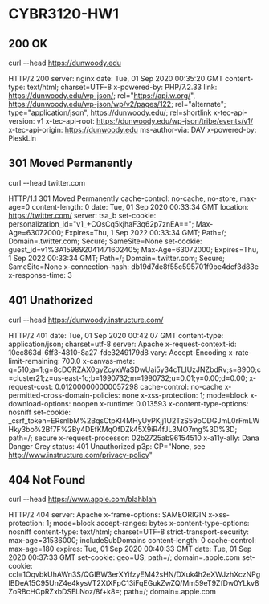 # CYBR3120-HW1

## 200 OK ##

curl --head https://dunwoody.edu

HTTP/2 200 
server: nginx
date: Tue, 01 Sep 2020 00:35:20 GMT
content-type: text/html; charset=UTF-8
x-powered-by: PHP/7.2.33
link: <https://dunwoody.edu/wp-json/>; rel="https://api.w.org/", <https://dunwoody.edu/wp-json/wp/v2/pages/122>; rel="alternate"; type="application/json", <https://dunwoody.edu/>; rel=shortlink
x-tec-api-version: v1
x-tec-api-root: https://dunwoody.edu/wp-json/tribe/events/v1/
x-tec-api-origin: https://dunwoody.edu
ms-author-via: DAV
x-powered-by: PleskLin


## 301 Moved Permanently ##

curl --head twitter.com

HTTP/1.1 301 Moved Permanently
cache-control: no-cache, no-store, max-age=0
content-length: 0
date: Tue, 01 Sep 2020 00:33:34 GMT
location: https://twitter.com/
server: tsa_b
set-cookie: personalization_id="v1_+CQsCq5kjhaF3q62p7znEA=="; Max-Age=63072000; Expires=Thu, 1 Sep 2022 00:33:34 GMT; Path=/; Domain=.twitter.com; Secure; SameSite=None
set-cookie: guest_id=v1%3A159892041471602405; Max-Age=63072000; Expires=Thu, 1 Sep 2022 00:33:34 GMT; Path=/; Domain=.twitter.com; Secure; SameSite=None
x-connection-hash: db19d7de8f55c595701f9be4dcf3d83e
x-response-time: 3


## 401 Unathorized ##

curl --head https://dunwoody.instructure.com/

HTTP/2 401 
date: Tue, 01 Sep 2020 00:42:07 GMT
content-type: application/json; charset=utf-8
server: Apache
x-request-context-id: 10ec863d-6ff3-4810-8a27-fde3249179d8
vary: Accept-Encoding
x-rate-limit-remaining: 700.0
x-canvas-meta: q=510;a=1;g=8cDORZAX0gyZcyxWaSDwUai5y34cTLlUzJNZbdRv;s=8900;c=cluster21;z=us-east-1c;b=1990732;m=1990732;u=0.01;y=0.00;d=0.00;
x-request-cost: 0.012000000000057298
cache-control: no-cache
x-permitted-cross-domain-policies: none
x-xss-protection: 1; mode=block
x-download-options: noopen
x-runtime: 0.013593
x-content-type-options: nosniff
set-cookie: _csrf_token=ERsnlbM%2BqsCtpKl4MHyUyPKjj1U2TzS59pODGJmL0rFmLWHky3bo%2Bf7F%2By4DEfKMqOfDZk45X9iR4fJL3MO7mg%3D%3D; path=/; secure
x-request-processor: 02b2725ab96154510
x-a11y-ally: Dana Danger Grey
status: 401 Unauthorized
p3p: CP="None, see http://www.instructure.com/privacy-policy"


## 404 Not Found ##

curl --head https://www.apple.com/blahblah

HTTP/2 404 
server: Apache
x-frame-options: SAMEORIGIN
x-xss-protection: 1; mode=block
accept-ranges: bytes
x-content-type-options: nosniff
content-type: text/html; charset=UTF-8
strict-transport-security: max-age=31536000; includeSubDomains
content-length: 0
cache-control: max-age=180
expires: Tue, 01 Sep 2020 00:40:33 GMT
date: Tue, 01 Sep 2020 00:37:33 GMT
set-cookie: geo=US; path=/; domain=.apple.com
set-cookie: ccl=1OqvbkUhAWn3S/QGIBW3erXYifzyEM42sHN/DXuk4h2eXWJzhXczNPgIBDeA15C95UnZ4e4kysVT2XtXFpC13iFqEGukZwZQ/Mm59eT9ZfDw0YLkv8ZoRBcHCpRZxbDSELNoz/8f+k8=; path=/; domain=.apple.com
